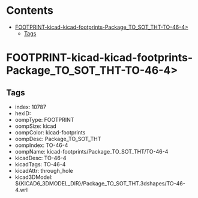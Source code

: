 



Contents
========

* [FOOTPRINT-kicad-kicad-footprints-Package_TO_SOT_THT-TO-46-4>](#footprint-kicad-kicad-footprints-package_to_sot_tht-to-46-4)
	* [Tags](#tags)

# FOOTPRINT-kicad-kicad-footprints-Package_TO_SOT_THT-TO-46-4>

## Tags

- index: 10787
- hexID: 
- oompType: FOOTPRINT
- oompSize: kicad
- oompColor: kicad-footprints
- oompDesc: Package_TO_SOT_THT
- oompIndex: TO-46-4
- oompName: kicad-footprints/Package_TO_SOT_THT/TO-46-4
- kicadDesc: TO-46-4
- kicadTags: TO-46-4
- kicadAttr: through_hole
- kicad3DModel: ${KICAD6_3DMODEL_DIR}/Package_TO_SOT_THT.3dshapes/TO-46-4.wrl
